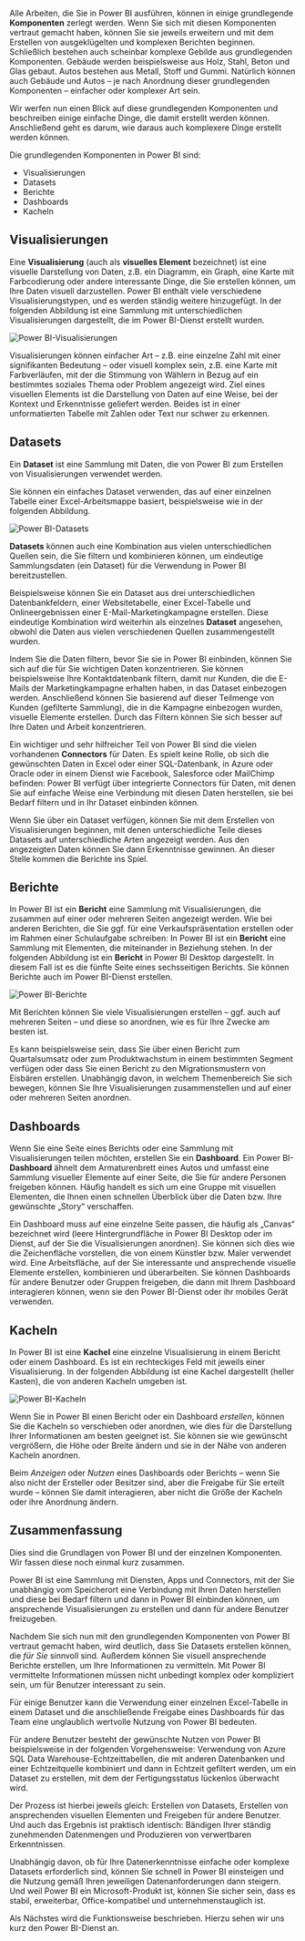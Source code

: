Alle Arbeiten, die Sie in Power BI ausführen, können in einige grundlegende **Komponenten** zerlegt werden. Wenn Sie sich mit diesen Komponenten vertraut gemacht haben, können Sie sie jeweils erweitern und mit dem Erstellen von ausgeklügelten und komplexen Berichten beginnen. Schließlich bestehen auch scheinbar komplexe Gebilde aus grundlegenden Komponenten. Gebäude werden beispielsweise aus Holz, Stahl, Beton und Glas gebaut. Autos bestehen aus Metall, Stoff und Gummi. Natürlich können auch Gebäude und Autos – je nach Anordnung dieser grundlegenden Komponenten – einfacher oder komplexer Art sein.

Wir werfen nun einen Blick auf diese grundlegenden Komponenten und beschreiben einige einfache Dinge, die damit erstellt werden können. Anschließend geht es darum, wie daraus auch komplexere Dinge erstellt werden können.

Die grundlegenden Komponenten in Power BI sind:

* Visualisierungen
* Datasets
* Berichte
* Dashboards
* Kacheln

## <a name="visualizations"></a>Visualisierungen
Eine **Visualisierung** (auch als **visuelles Element** bezeichnet) ist eine visuelle Darstellung von Daten, z.B. ein Diagramm, ein Graph, eine Karte mit Farbcodierung oder andere interessante Dinge, die Sie erstellen können, um Ihre Daten visuell darzustellen. Power BI enthält viele verschiedene Visualisierungstypen, und es werden ständig weitere hinzugefügt. In der folgenden Abbildung ist eine Sammlung mit unterschiedlichen Visualisierungen dargestellt, die im Power BI-Dienst erstellt wurden.

![Power BI-Visualisierungen](../media/pbi-bblocks_01.png)

Visualisierungen können einfacher Art – z.B. eine einzelne Zahl mit einer signifikanten Bedeutung – oder visuell komplex sein, z.B. eine Karte mit Farbverläufen, mit der die Stimmung von Wählern in Bezug auf ein bestimmtes soziales Thema oder Problem angezeigt wird. Ziel eines visuellen Elements ist die Darstellung von Daten auf eine Weise, bei der Kontext und Erkenntnisse geliefert werden. Beides ist in einer unformatierten Tabelle mit Zahlen oder Text nur schwer zu erkennen.

## <a name="datasets"></a>Datasets
Ein **Dataset** ist eine Sammlung mit Daten, die von Power BI zum Erstellen von Visualisierungen verwendet werden.

Sie können ein einfaches Dataset verwenden, das auf einer einzelnen Tabelle einer Excel-Arbeitsmappe basiert, beispielsweise wie in der folgenden Abbildung.

![Power BI-Datasets](../media/pbi-bblocks_02.png)

**Datasets** können auch eine Kombination aus vielen unterschiedlichen Quellen sein, die Sie filtern und kombinieren können, um eindeutige Sammlungsdaten (ein Dataset) für die Verwendung in Power BI bereitzustellen.

Beispielsweise können Sie ein Dataset aus drei unterschiedlichen Datenbankfeldern, einer Websitetabelle, einer Excel-Tabelle und Onlineergebnissen einer E-Mail-Marketingkampagne erstellen. Diese eindeutige Kombination wird weiterhin als einzelnes **Dataset** angesehen, obwohl die Daten aus vielen verschiedenen Quellen zusammengestellt wurden.

Indem Sie die Daten filtern, bevor Sie sie in Power BI einbinden, können Sie sich auf die für Sie wichtigen Daten konzentrieren. Sie können beispielsweise Ihre Kontaktdatenbank filtern, damit nur Kunden, die die E-Mails der Marketingkampagne erhalten haben, in das Dataset einbezogen werden. Anschließend können Sie basierend auf dieser Teilmenge von Kunden (gefilterte Sammlung), die in die Kampagne einbezogen wurden, visuelle Elemente erstellen. Durch das Filtern können Sie sich besser auf Ihre Daten und Arbeit konzentrieren.

Ein wichtiger und sehr hilfreicher Teil von Power BI sind die vielen vorhandenen **Connectors** für Daten. Es spielt keine Rolle, ob sich die gewünschten Daten in Excel oder einer SQL-Datenbank, in Azure oder Oracle oder in einem Dienst wie Facebook, Salesforce oder MailChimp befinden: Power BI verfügt über integrierte Connectors für Daten, mit denen Sie auf einfache Weise eine Verbindung mit diesen Daten herstellen, sie bei Bedarf filtern und in Ihr Dataset einbinden können.

Wenn Sie über ein Dataset verfügen, können Sie mit dem Erstellen von Visualisierungen beginnen, mit denen unterschiedliche Teile dieses Datasets auf unterschiedliche Arten angezeigt werden. Aus den angezeigten Daten können Sie dann Erkenntnisse gewinnen. An dieser Stelle kommen die Berichte ins Spiel.

## <a name="reports"></a>Berichte
In Power BI ist ein **Bericht** eine Sammlung mit Visualisierungen, die zusammen auf einer oder mehreren Seiten angezeigt werden. Wie bei anderen Berichten, die Sie ggf. für eine Verkaufspräsentation erstellen oder im Rahmen einer Schulaufgabe schreiben: In Power BI ist ein **Bericht** eine Sammlung mit Elementen, die miteinander in Beziehung stehen. In der folgenden Abbildung ist ein **Bericht** in Power BI Desktop dargestellt. In diesem Fall ist es die fünfte Seite eines sechsseitigen Berichts. Sie können Berichte auch im Power BI-Dienst erstellen.

![Power BI-Berichte](../media/pbi-bblocks_03.png)

Mit Berichten können Sie viele Visualisierungen erstellen – ggf. auch auf mehreren Seiten – und diese so anordnen, wie es für Ihre Zwecke am besten ist.

Es kann beispielsweise sein, dass Sie über einen Bericht zum Quartalsumsatz oder zum Produktwachstum in einem bestimmten Segment verfügen oder dass Sie einen Bericht zu den Migrationsmustern von Eisbären erstellen. Unabhängig davon, in welchem Themenbereich Sie sich bewegen, können Sie Ihre Visualisierungen zusammenstellen und auf einer oder mehreren Seiten anordnen.

## <a name="dashboards"></a>Dashboards
Wenn Sie eine Seite eines Berichts oder eine Sammlung mit Visualisierungen teilen möchten, erstellen Sie ein **Dashboard**. Ein Power BI-**Dashboard** ähnelt dem Armaturenbrett eines Autos und umfasst eine Sammlung visueller Elemente auf einer Seite, die Sie für andere Personen freigeben können. Häufig handelt es sich um eine Gruppe mit visuellen Elementen, die Ihnen einen schnellen Überblick über die Daten bzw. Ihre gewünschte „Story“ verschaffen.

Ein Dashboard muss auf eine einzelne Seite passen, die häufig als „Canvas“ bezeichnet wird (leere Hintergrundfläche in Power BI Desktop oder im Dienst, auf der Sie die Visualisierungen anordnen). Sie können sich dies wie die Zeichenfläche vorstellen, die von einem Künstler bzw. Maler verwendet wird. Eine Arbeitsfläche, auf der Sie interessante und ansprechende visuelle Elemente erstellen, kombinieren und überarbeiten.
Sie können Dashboards für andere Benutzer oder Gruppen freigeben, die dann mit Ihrem Dashboard interagieren können, wenn sie den Power BI-Dienst oder ihr mobiles Gerät verwenden.

## <a name="tiles"></a>Kacheln
In Power BI ist eine **Kachel** eine einzelne Visualisierung in einem Bericht oder einem Dashboard. Es ist ein rechteckiges Feld mit jeweils einer Visualisierung. In der folgenden Abbildung ist eine Kachel dargestellt (heller Kasten), die von anderen Kacheln umgeben ist.

![Power BI-Kacheln](../media/pbi-bblocks_04.png)

Wenn Sie in Power BI einen Bericht oder ein Dashboard *erstellen*, können Sie die Kacheln so verschieben oder anordnen, wie dies für die Darstellung Ihrer Informationen am besten geeignet ist. Sie können sie wie gewünscht vergrößern, die Höhe oder Breite ändern und sie in der Nähe von anderen Kacheln anordnen.

Beim *Anzeigen* oder *Nutzen* eines Dashboards oder Berichts – wenn Sie also nicht der Ersteller oder Besitzer sind, aber die Freigabe für Sie erteilt wurde – können Sie damit interagieren, aber nicht die Größe der Kacheln oder ihre Anordnung ändern.

## <a name="all-together-now"></a>Zusammenfassung
Dies sind die Grundlagen von Power BI und der einzelnen Komponenten. Wir fassen diese noch einmal kurz zusammen.

Power BI ist eine Sammlung mit Diensten, Apps und Connectors, mit der Sie unabhängig vom Speicherort eine Verbindung mit Ihren Daten herstellen und diese bei Bedarf filtern und dann in Power BI einbinden können, um ansprechende Visualisierungen zu erstellen und dann für andere Benutzer freizugeben.  

Nachdem Sie sich nun mit den grundlegenden Komponenten von Power BI vertraut gemacht haben, wird deutlich, dass Sie Datasets erstellen können, die *für Sie* sinnvoll sind. Außerdem können Sie visuell ansprechende Berichte erstellen, um Ihre Informationen zu vermitteln. Mit Power BI vermittelte Informationen müssen nicht unbedingt komplex oder kompliziert sein, um für Benutzer interessant zu sein.

Für einige Benutzer kann die Verwendung einer einzelnen Excel-Tabelle in einem Dataset und die anschließende Freigabe eines Dashboards für das Team eine unglaublich wertvolle Nutzung von Power BI bedeuten.

Für andere Benutzer besteht der gewünschte Nutzen von Power BI beispielsweise in der folgenden Vorgehensweise: Verwendung von Azure SQL Data Warehouse-Echtzeittabellen, die mit anderen Datenbanken und einer Echtzeitquelle kombiniert und dann in Echtzeit gefiltert werden, um ein Dataset zu erstellen, mit dem der Fertigungsstatus lückenlos überwacht wird.

Der Prozess ist hierbei jeweils gleich: Erstellen von Datasets, Erstellen von ansprechenden visuellen Elementen und Freigeben für andere Benutzer. Und auch das Ergebnis ist praktisch identisch: Bändigen Ihrer ständig zunehmenden Datenmengen und Produzieren von verwertbaren Erkenntnissen.

Unabhängig davon, ob für Ihre Datenerkenntnisse einfache oder komplexe Datasets erforderlich sind, können Sie schnell in Power BI einsteigen und die Nutzung gemäß Ihren jeweiligen Datenanforderungen dann steigern. Und weil Power BI ein Microsoft-Produkt ist, können Sie sicher sein, dass es stabil, erweiterbar, Office-kompatibel und unternehmenstauglich ist.

Als Nächstes wird die Funktionsweise beschrieben. Hierzu sehen wir uns kurz den Power BI-Dienst an.

